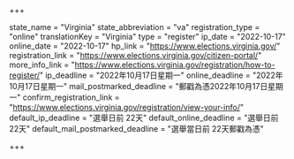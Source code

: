 +++

state_name = "Virginia"
state_abbreviation = "va"
registration_type = "online"
translationKey = "Virginia"
type = "register"
ip_date = "2022-10-17"
online_date = "2022-10-17"
hp_link = "https://www.elections.virginia.gov/"
registration_link = "https://www.elections.virginia.gov/citizen-portal/"
more_info_link = "https://www.elections.virginia.gov/registration/how-to-register/"
ip_deadline = "2022年10月17日星期一"
online_deadline = "2022年10月17日星期一"
mail_postmarked_deadline = "郵戳為憑2022年10月17日星期一"
confirm_registration_link = "https://www.elections.virginia.gov/registration/view-your-info/"
default_ip_deadline = "選舉日前 22天"
default_online_deadline = "選舉日前 22天"
default_mail_postmarked_deadline = "選舉當日前 22天郵戳為憑"

+++